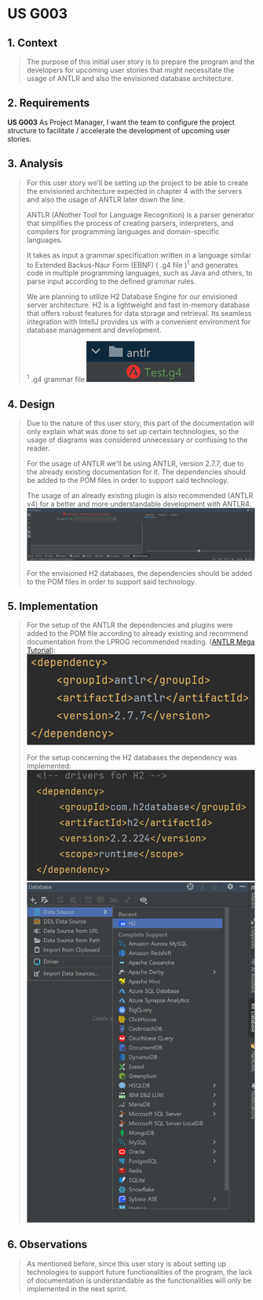 # US G003

## 1. Context

> The purpose of this initial user story is to prepare the program and the developers for upcoming user stories that might necessitate the usage of ANTLR and also the envisioned database architecture.

## 2. Requirements

**US G003** As Project Manager, I want the team to configure the project structure to facilitate / accelerate the development of upcoming user stories.

## 3. Analysis

> For this user story we'll be setting up the project to be able to create the envisioned architecture expected in chapter 4 with the servers and also the usage of ANTLR later down the line.
> 
> ANTLR (ANother Tool for Language Recognition) is a parser generator that simplifies the process of creating parsers, interpreters, and compilers for programming languages and domain-specific languages.
> 
> It takes as input a grammar specification written in a language similar to Extended Backus-Naur Form (EBNF) ( .g4 file )<sup>1</sup> and generates code in multiple programming languages, such as Java and others, to parse input according to the defined grammar rules.
> 
> We are planning to utilize H2 Database Engine for our envisioned server architecture. H2 is a lightweight and fast in-memory database that offers robust features for data storage and retrieval. Its seamless integration with IntelIJ provides us with a convenient environment for database management and development.
> 
> <sup>1</sup> .g4 grammar file ![ANTLR_test_file.png](ANTLR_test_file.png)

## 4. Design

> Due to the nature of this user story, this part of the documentation will only explain what was done to set up certain technologies, so the usage of diagrams was considered unnecessary or confusing to the reader.
>
> For the usage of ANTLR we'll be using ANTLR, version 2.7.7, due to the already existing documentation for it. The dependencies should be added to the POM files in order to support said technology.
>
> The usage of an already existing plugin is also recommended (ANTLR v4) for a better and more understandable development with ANTLR4.
>![ANTLR_plugin.png](ANTLR_plugin.png)
>
> For the envisioned H2 databases, the dependencies should be added to the POM files in order to support said technology.


## 5. Implementation

> For the setup of the ANTLR the dependencies and plugins were added to the POM file according to already existing and recommend documentation from the LPROG recommended reading. ([ANTLR Mega Tutorial](ANTLR_Mega_Tutorial.pdf)):
> ![ANTLR_dependency.png](ANTLR_dependency.png)
> 
> For the setup concerning the H2 databases the dependency was implemented:
> ![H2_database.png](H2_database.png)
> ![H2_database_creation.png](H2_database_creation.png)

## 6. Observations

> As mentioned before, since this user story is about setting up technologies to support future functionalities of the program, the lack of documentation is understandable as the functionalities will only be implemented in the next sprint.
